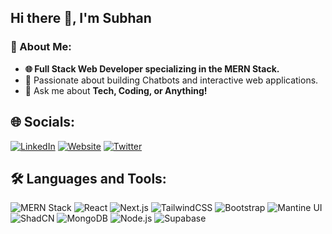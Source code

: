 ## Hi there 👋, I'm Subhan

### 🚀 About Me:  
  
  <ul>
    <li><strong> 🌐 Full Stack Web Developer specializing in the MERN Stack.</strong></li>
    <li>🤖 Passionate about building Chatbots and interactive web applications.</li>
    <li>💬 Ask me about <strong>Tech, Coding, or Anything!</strong></li>  
  </ul> 


## 🌐 Socials:
[![LinkedIn](https://img.shields.io/badge/LinkedIn-%230077B5.svg?style=for-the-badge&logo=linkedin&logoColor=white)](https://www.linkedin.com/in/subhan-nadeem-dev)
[![Website](https://img.shields.io/badge/Website-%2312100E.svg?style=for-the-badge&logo=web&logoColor=white)](https://subhan-nadeem-dev.vercel.app)
[![Twitter](https://img.shields.io/badge/Twitter-%231DA1F2.svg?style=for-the-badge&logo=twitter&logoColor=white)](https://x.com/subhanch1320?s=21)

## 🛠️ Languages and Tools:
![MERN Stack](https://img.shields.io/badge/MERN-Stack-%2361DAFB.svg?style=for-the-badge&logo=react&logoColor=white)
![React](https://img.shields.io/badge/React-%2361DAFB.svg?style=for-the-badge&logo=react&logoColor=white)
![Next.js](https://img.shields.io/badge/Next.js-%23000000.svg?style=for-the-badge&logo=next.js&logoColor=white)
![TailwindCSS](https://img.shields.io/badge/TailwindCSS-%2338B2AC.svg?style=for-the-badge&logo=tailwind-css&logoColor=white)
![Bootstrap](https://img.shields.io/badge/Bootstrap-%23563D7C.svg?style=for-the-badge&logo=bootstrap&logoColor=white)
![Mantine UI](https://img.shields.io/badge/Mantine%20UI-%23008CCE.svg?style=for-the-badge&logo=mantine&logoColor=white)
![ShadCN](https://img.shields.io/badge/ShadCN-%23E34F26.svg?style=for-the-badge)
![MongoDB](https://img.shields.io/badge/MongoDB-%2347A248.svg?style=for-the-badge&logo=mongodb&logoColor=white)
![Node.js](https://img.shields.io/badge/Node.js-%23339933.svg?style=for-the-badge&logo=node.js&logoColor=white)
![Supabase](https://img.shields.io/badge/Supabase-%2333B2A6.svg?style=for-the-badge&logo=supabase&logoColor=white)

